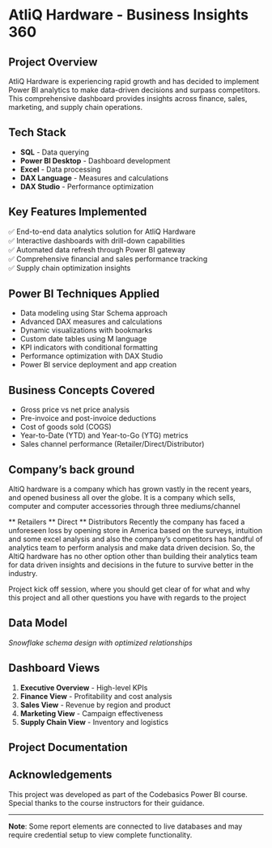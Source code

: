 # AtliQ Hardware - Business Insights 360

## Project Overview
AtliQ Hardware is experiencing rapid growth and has decided to implement Power BI analytics to make data-driven decisions and surpass competitors. This comprehensive dashboard provides insights across finance, sales, marketing, and supply chain operations.


## Tech Stack
- **SQL** - Data querying
- **Power BI Desktop** - Dashboard development
- **Excel** - Data processing
- **DAX Language** - Measures and calculations
- **DAX Studio** - Performance optimization

## Key Features Implemented
✅ End-to-end data analytics solution for AtliQ Hardware  
✅ Interactive dashboards with drill-down capabilities  
✅ Automated data refresh through Power BI gateway  
✅ Comprehensive financial and sales performance tracking  
✅ Supply chain optimization insights  

## Power BI Techniques Applied
- Data modeling using Star Schema approach
- Advanced DAX measures and calculations
- Dynamic visualizations with bookmarks
- Custom date tables using M language
- KPI indicators with conditional formatting
- Performance optimization with DAX Studio
- Power BI service deployment and app creation

## Business Concepts Covered
- Gross price vs net price analysis
- Pre-invoice and post-invoice deductions
- Cost of goods sold (COGS)
- Year-to-Date (YTD) and Year-to-Go (YTG) metrics
- Sales channel performance (Retailer/Direct/Distributor)

## Company’s back ground
AltiQ hardware is a company which has grown vastly in the recent years, and opened business all over the globe. It is a company which sells, computer and computer accessories through three mediums/channel

** Retailers
** Direct
** Distributors
Recently the company has faced a unforeseen loss by opening store in America based on the surveys, intuition and some excel analysis and also the company’s competitors has handful of analytics team to perform analysis and make data driven decision. So, the AltiQ hardware has no other option other than building their analytics team for data driven insights and decisions in the future to survive better in the industry.

Project kick off session, where you should get clear of for what and why this project and all other questions you have with regards to the project



## Data Model

*Snowflake schema design with optimized relationships*

## Dashboard Views
1. **Executive Overview** - High-level KPIs
2. **Finance View** - Profitability and cost analysis
3. **Sales View** - Revenue by region and product
4. **Marketing View** - Campaign effectiveness
5. **Supply Chain View** - Inventory and logistics


## Project Documentation

## Acknowledgements
This project was developed as part of the Codebasics Power BI course. Special thanks to the course instructors for their guidance.

---

**Note**: Some report elements are connected to live databases and may require credential setup to view complete functionality.
